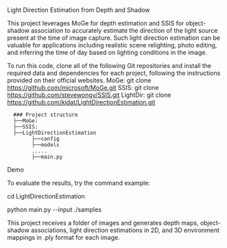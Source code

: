 Light Direction Estimation from Depth and Shadow

This project leverages MoGe for depth estimation and SSIS for object-shadow association to accurately estimate the direction of the light source present at the time of image capture.
Such light direction estimation can be valuable for applications including realistic scene relighting, photo editing, and inferring the time of day based on lighting conditions in the image.

To run this code, clone all of the following Git repositories and install the required data and dependencies for each project, following the instructions provided on their official websites.
MoGe:   git clone https://github.com/microsoft/MoGe.git
SSIS:   git clone https://github.com/stevewongv/SSIS.git
LightDir: git clone https://github.com/kidat/LightDirectionEstimation.git

      ### Project structure
      ├──MoGe: 
      ├──SSIS: 
      ├──LightDirectionEstimation
            ├──config
            ├──models
            .....
            ├──main.py
            
      
Demo

To evaluate the results, try the command example:

cd LightDirectionEstimation

python main.py --input ./samples


This project receives a folder of images and generates depth maps, object-shadow associations, light direction estimations in 2D, and 3D environment mappings in .ply format for each image.
